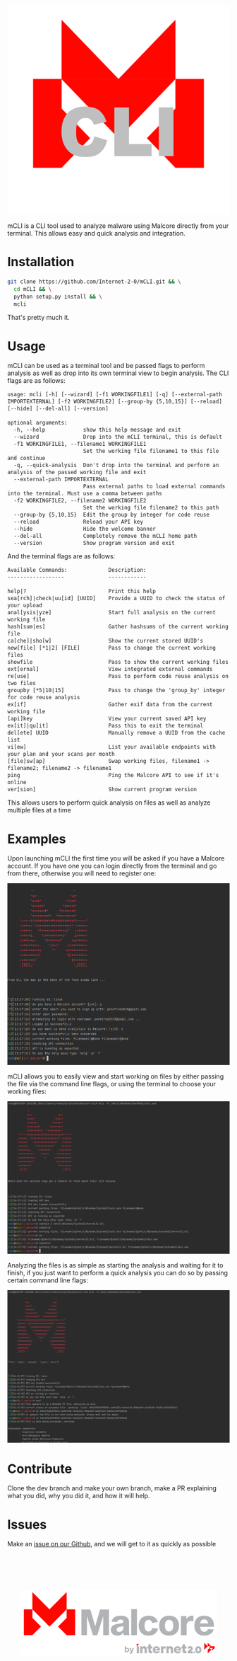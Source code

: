 <p align="center" width="100%"><img width="525" height="472" src=".github/images/mcli_logo.png"/></p>

mCLI is a CLI tool used to analyze malware using Malcore directly from your terminal. This allows easy and quick analysis and integration.

# Installation

```bash
git clone https://github.com/Internet-2-0/mCLI.git && \
  cd mCLI && \
  python setup.py install && \
  mcli
```
That's pretty much it.

# Usage

mCLI can be used as a terminal tool and be passed flags to perform analysis as well as drop into its own terminal view to begin analysis. The CLI flags are as follows:

```
usage: mcli [-h] [--wizard] [-f1 WORKINGFILE1] [-q] [--external-path IMPORTEXTERNAL] [-f2 WORKINGFILE2] [--group-by {5,10,15}] [--reload] [--hide] [--del-all] [--version]

optional arguments:
  -h, --help            show this help message and exit
  --wizard              Drop into the mCLI terminal, this is default
  -f1 WORKINGFILE1, --filename1 WORKINGFILE1
                        Set the working file filename1 to this file and continue
  -q, --quick-analysis  Don't drop into the terminal and perform an analysis of the passed working file and exit
  --external-path IMPORTEXTERNAL
                        Pass external paths to load external commands into the terminal. Must use a comma between paths
  -f2 WORKINGFILE2, --filename2 WORKINGFILE2
                        Set the working file filename2 to this path
  --group-by {5,10,15}  Edit the group by integer for code reuse
  --reload              Reload your API key
  --hide                Hide the welcome banner
  --del-all             Completely remove the mCLI home path
  --version             Show program version and exit          
```

And the terminal flags are as follows:

```
Available Commands:             Description:
------------------              ------------

help|?                          Print this help
sea[rch]|check|uu[id] [UUID]    Provide a UUID to check the status of your upload
anal[ysis|yze]                  Start full analysis on the current working file
hash[sum|es]                    Gather hashsums of the current working file
ca[che]|sho[w]                  Show the current stored UUID's
new[file] [*1|2] [FILE]         Pass to change the current working files
showfile                        Pass to show the current working files
ext[ernal]                      View integrated external commands
re[use]                         Pass to perform code reuse analysis on two files
groupby [*5|10|15]              Pass to change the 'group_by' integer for code reuse analysis
ex[if]                          Gather exif data from the current working file
[api]key                        View your current saved API key
ex[it]|qu[it]                   Pass this to exit the terminal
del[ete] UUID                   Manually remove a UUID from the cache list
vi[ew]                          List your available endpoints with your plan and your scans per month
[file]sw[ap]                    Swap working files, filename1 -> filename2; filename2 -> filename1
ping                            Ping the Malcore API to see if it's online
ver[sion]                       Show current program version
```

This allows users to perform quick analysis on files as well as analyze multiple files at a time

# Examples

Upon launching mCLI the first time you will be asked if you have a Malcore account. If you have one you can login directly from the terminal and go from there, otherwise you will need to register one:

![view_1](.github/images/login_view.PNG)

mCLI allows you to easily view and start working on files by either passing the file via the command line flags, or using the terminal to choose your working files:

![working_files](.github/images/working_files.PNG)

Analyzing the files is as simple as starting the analysis and waiting for it to finish, if you just want to perform a quick analysis you can do so by passing certain command line flags:

![overview-analysis](.github/images/analysis_overview.PNG)

# Contribute

Clone the dev branch and make your own branch, make a PR explaining what you did, why you did it, and how it will help. 

# Issues

Make an [issue on our Github](https://link.malcore.io/readme/issue), and we will get to it as quickly as possible

[<br><br><br><br><p align="center" width="100%"><img src=".github/images/malcore_logo.png"/></p>](https://link.malcore.io/readme/redirect)
